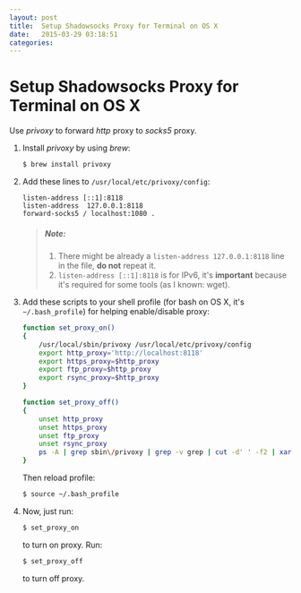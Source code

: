 ```yaml
---
layout: post
title:  Setup Shadowsocks Proxy for Terminal on OS X
date:   2015-03-29 03:18:51
categories: 
---
```

# Setup Shadowsocks Proxy for Terminal on OS X

Use *privoxy* to forward *http* proxy to *socks5* proxy.

1. Install *privoxy* by using *brew*:

    ```bash
    $ brew install privoxy
    ```

2. Add these lines to `/usr/local/etc/privoxy/config`:

    ```
    listen-address [::1]:8118
    listen-address  127.0.0.1:8118
    forward-socks5 / localhost:1080 .
    ```

    > ##### Note:
    > 
    > 1. There might be already a `listen-address 127.0.0.1:8118` line in the file, **do not** repeat it.
    > 2. `listen-address [::1]:8118` is for IPv6, it's **important** because it's required for some tools (as I known: wget).


3. Add these scripts to your shell profile (for bash on OS X, it's `~/.bash_profile`) for helping enable/disable proxy:

	```bash
	function set_proxy_on()
	{
	    /usr/local/sbin/privoxy /usr/local/etc/privoxy/config
	    export http_proxy='http://localhost:8118'
	    export https_proxy=$http_proxy
	    export ftp_proxy=$http_proxy
	    export rsync_proxy=$http_proxy
	}

	function set_proxy_off()
	{
	    unset http_proxy
	    unset https_proxy
	    unset ftp_proxy
	    unset rsync_proxy
	    ps -A | grep sbin\/privoxy | grep -v grep | cut -d' ' -f2 | xargs kill -9
	}
	```

	Then reload profile:

	```bash
	$ source ~/.bash_profile
	```

4. Now, just run:

	```bash
	$ set_proxy_on
	```

	to turn on proxy. Run:
    
	```bash
	$ set_proxy_off
	```

	to turn off proxy. 
